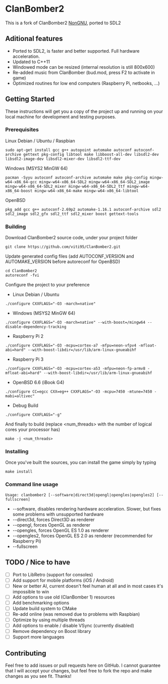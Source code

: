 # ClanBomber2

This is a fork of ClanBomber2 [NonGNU](http://www.nongnu.org/clanbomber/), ported to SDL2

## Aditional features

* Ported to SDL2, is faster and better supported. Full hardware acceleration.
* Updated to C++11
* Windowed mode can be resized (internal resolution is still 800x600)
* Re-added music from ClanBomber (bud.mod, press F2 to activate in game)
* Optimized routines for low end computers (Raspberry Pi, netbooks, ...)

## Getting Started

These instructions will get you a copy of the project up and running on your local machine for development and testing purposes.

### Prerequisites

Linux Debian / Ubuntu / Raspbian

```
sudo apt-get install gcc g++ autopoint automake autoconf autoconf-archive gettext pkg-config libtool make libboost-all-dev libsdl2-dev libsdl2-image-dev libsdl2-mixer-dev libsdl2-ttf-dev
```

Windows (MSYS2 MinGW 64)

```
pacman -Syyu autoconf autoconf-archive automake make pkg-config mingw-w64-x86_64-gcc mingw-w64-x86_64-SDL2 mingw-w64-x86_64-SDL2_image mingw-w64-x86_64-SDL2_mixer mingw-w64-x86_64-SDL2_ttf mingw-w64-x86_64-boost mingw-w64-x86_64-make mingw-w64-x86_64-libtool
```

OpenBSD

```
pkg_add gcc g++ autoconf-2.69p2 automake-1.16.1 autoconf-archive sdl2 sdl2_image sdl2_gfx sdl2_ttf sdl2_mixer boost gettext-tools
```

### Building

Download ClanBomber2 source code, under your project folder

```
git clone https://github.com/viti95/ClanBomber2.git
```

Update generated config files (add AUTOCONF_VERSION and AUTOMAKE_VERSION before autoreconf for OpenBSD)

```
cd ClanBomber2
autoreconf -fvi
```

Configure the project to your preference

* Linux Debian / Ubuntu

```
./configure CXXFLAGS="-O3 -march=native"
```

* Windows (MSYS2 MinGW 64)

```
./configure CXXFLAGS="-O3 -march=native" --with-boost=/mingw64 --disable-dependency-tracking
```

* Raspberry Pi 2

```
./configure CXXFLAGS="-O3 -mcpu=cortex-a7 -mfpu=neon-vfpv4 -mfloat-abi=hard" --with-boost-libdir=/usr/lib/arm-linux-gnueabihf
```

* Raspberry Pi 3

```
./configure CXXFLAGS="-O3 -mcpu=cortex-a53 -mfpu=neon-fp-armv8 -mfloat-abi=hard" --with-boost-libdir=/usr/lib/arm-linux-gnueabihf
```

* OpenBSD 6.6 (iBook G4)

```
./configure CC=egcc CXX=eg++ CXXFLAGS="-O3 -mcpu=7450 -mtune=7450 -mabi=altivec"
```

* Debug Build

```
./configure CXXFLAGS="-g"
```

And finally to build (replace <num_threads> with the number of logical cores your processor has)

```
make -j <num_threads>
```

### Installing

Once you've built the sources, you can install the game simply by typing

```
make install
```

### Command line usage

```
Usage: clanbomber2 [--software|direct3d|opengl|opengles|opengles2] [--fullscreen]
```

* --software, disables rendering hardware acceleration. Slower, but fixes some problems with unsupported hardware
* --direct3d, forces Direct3D as renderer
* --opengl, forces OpenGL as renderer
* --opengles, forces OpenGL ES 1.0 as renderer
* --opengles2, forces OpenGL ES 2.0 as renderer (recommended for Raspberry Pi)
* --fullscreen

## TODO / Nice to have

- [ ] Port to LibRetro (support for consoles)
- [ ] Add support for mobile platforms (iOS / Android)
- [ ] New or better AI, current doesn't feel human at all and in most cases it's impossible to win
- [ ] Add options to use old (ClanBomber 1) resources
- [ ] Add benchmarking options
- [ ] Update build system to CMake
- [ ] Re-add online (was removed due to problems with Raspbian)
- [ ] Optimize by using multiple threads
- [ ] Add options to enable / disable VSync (currently disabled)
- [ ] Remove dependency on Boost library
- [ ] Support more languages

## Contributing

Feel free to add issues or pull requests here on GitHub. I cannot guarantee that I will accept your changes, but feel free to fork the repo and make changes as you see fit. Thanks!
